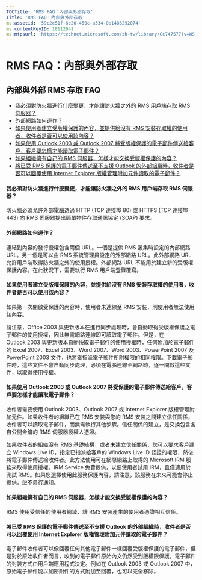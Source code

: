 ```yaml
---
TOCTitle: 'RMS FAQ：內部與外部存取'
Title: 'RMS FAQ：內部與外部存取'
ms:assetid: '59c2c51f-6c20-450c-a334-0e1486292074'
ms:contentKeyID: 18112941
ms:mtpsurl: 'https://technet.microsoft.com/zh-tw/library/Cc747577(v=WS.10)'
---
```


RMS FAQ：內部與外部存取
=======================

內部與外部 RMS 存取 FAQ
-----------------------

-   [我必須對防火牆進行什麼變更，才能讓防火牆之外的 RMS 用戶端存取 RMS 伺服器？](#bkmk_37)
-   [外部網路如何運作？](#bkmk_38)
-   [如果使用者建立受版權保護的內容，並提供給沒有 RMS 安裝存取權的使用者，收件者是否可以使用該內容？](#bkmk_39)
-   [如果使用 Outlook 2003 或 Outlook 2007 將受版權保護的電子郵件傳送給客戶，客戶要怎樣才能讀取電子郵件？](#bkmk_40)
-   [如果組織擁有自己的 RMS 伺服器，怎樣才能交換受版權保護的內容？](#bkmk_41)
-   [將已受 RMS 保護的電子郵件傳送至不支援 Outlook 的外部組織時，收件者是否可以回覆使用 Internet Explorer 版權管理附加元件讀取的電子郵件？](#bkmk_42)

<span id="BKMK_37"></span>
#### 我必須對防火牆進行什麼變更，才能讓防火牆之外的 RMS 用戶端存取 RMS 伺服器？

防火牆必須允許外部電腦透過 HTTP (TCP 連接埠 80) 或 HTTPS (TCP 連接埠 443) 向 RMS 伺服器提出簡單物件存取通訊協定 (SOAP) 要求。

<span id="BKMK_38"></span>
#### 外部網路如何運作？

連結到內容的發行授權包含兩個 URL。一個是提供 RMS 叢集時設定的內部網路 URL。另一個是可以由 RMS 系統管理員設定的外部網路 URL。此外部網路 URL 允許用戶端取得防火牆之外的使用授權。外部網路 URL 不能用於建立新的受版權保護內容。在此狀況下，需要執行 RMS 用戶端登錄覆寫。

<span id="BKMK_39"></span>
#### 如果使用者建立受版權保護的內容，並提供給沒有 RMS 安裝存取權的使用者，收件者是否可以使用該內容？

如果第一次開啟受保護的內容時，使用者未連線至 RMS 安裝，則使用者無法使用該內容。

請注意，Office 2003 與更新版本在進行同步處理時，會自動取得受版權保護之電子郵件的使用授權，因此無需網路連線即可讀取電子郵件。但是，在 Outlook 2003 與更新版本自動快取電子郵件的使用授權時，任何附加於電子郵件的 Excel 2007、Excel 2003、Word 2007、Word 2003、PowerPoint 2007 及 PowerPoint 2003 文件，也將獲指派電子郵件所附權限的相同權限。下載電子郵件時，這些文件不會自動同步處理，必須在電腦連線至網路時，逐一開啟這些文件，以取得使用授權。

<span id="BKMK_40"></span>
#### 如果使用 Outlook 2003 或 Outlook 2007 將受保護的電子郵件傳送給客戶，客戶要怎樣才能讀取電子郵件？

收件者需要使用 Outlook 2003、Outlook 2007 或 Internet Explorer 版權管理附加元件。如果收件者的組織已在 RMS 安裝與您的 RMS 安裝之間建立信任關係，收件者可以讀取電子郵件，而無需執行其他步驟。信任關係的建立，是交換包含各自公開金鑰的 RMS 伺服器授權人憑證。

如果收件者的組織沒有 RMS 基礎結構，或者未建立信任關係，您可以要求客戶建立 Windows Live ID，指定已指派給客戶的 Windows Live ID 認證的權限，然後將電子郵件傳送給收件者。此方法使用可在網際網路上取得的 Microsoft IRM 服務來取得使用授權。IRM Service 免費提供，以便使用者試用 IRM，且僅適用於測試 RMS。如果您選擇使用此服務保護內容，請注意，該服務在未來可能會停止提供，恕不另行通知。

<span id="BKMK_41"></span>
#### 如果組織擁有自己的 RMS 伺服器，怎樣才能交換受版權保護的內容？

RMS 使用受信任的使用者網域，讓 RMS 安裝產生的使用者憑證相互信任。

<span id="BKMK_42"></span>
#### 將已受 RMS 保護的電子郵件傳送至不支援 Outlook 的外部組織時，收件者是否可以回覆使用 Internet Explorer 版權管理附加元件讀取的電子郵件？

電子郵件收件者可以像回覆任何其他電子郵件一樣回覆受版權保護的電子郵件，但是對於原始收件者而言，收到的電子郵件原始內文仍然受到版權限保護。電子郵件的封裝方式由用戶端應用程式決定。例如在 Outlook 2003 或 Outlook 2007 中，原始電子郵件能以加密附件的方式附加至回覆，也可以完全移除。
